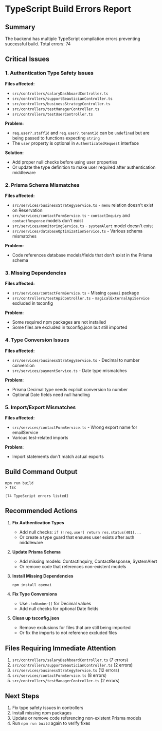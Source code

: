 # TypeScript Build Errors Report

## Summary
The backend has multiple TypeScript compilation errors preventing successful build. Total errors: 74

## Critical Issues

### 1. Authentication Type Safety Issues
**Files affected:**
- `src/controllers/salaryDashboardController.ts`
- `src/controllers/supportBeauticianController.ts`
- `src/controllers/businessStrategyController.ts`
- `src/controllers/testManagerController.ts`
- `src/controllers/testUserController.ts`

**Problem:** 
- `req.user?.staffId` and `req.user?.tenantId` can be `undefined` but are being passed to functions expecting `string`
- The `user` property is optional in `AuthenticatedRequest` interface

**Solution:**
- Add proper null checks before using user properties
- Or update the type definition to make user required after authentication middleware

### 2. Prisma Schema Mismatches
**Files affected:**
- `src/services/businessStrategyService.ts` - `menu` relation doesn't exist on Reservation
- `src/services/contactFormService.ts` - `contactInquiry` and `contactResponse` models don't exist
- `src/services/monitoringService.ts` - `systemAlert` model doesn't exist
- `src/services/databaseOptimizationService.ts` - Various schema mismatches

**Problem:**
- Code references database models/fields that don't exist in the Prisma schema

### 3. Missing Dependencies
**Files affected:**
- `src/services/contactFormService.ts` - Missing `openai` package
- `src/controllers/testApiController.ts` - `magicalExternalApiService` excluded in tsconfig

**Problem:**
- Some required npm packages are not installed
- Some files are excluded in tsconfig.json but still imported

### 4. Type Conversion Issues
**Files affected:**
- `src/services/businessStrategyService.ts` - Decimal to number conversion
- `src/services/paymentService.ts` - Date type mismatches

**Problem:**
- Prisma Decimal type needs explicit conversion to number
- Optional Date fields need null handling

### 5. Import/Export Mismatches
**Files affected:**
- `src/services/contactFormService.ts` - Wrong export name for emailService
- Various test-related imports

**Problem:**
- Import statements don't match actual exports

## Build Command Output
```
npm run build
> tsc

[74 TypeScript errors listed]
```

## Recommended Actions

1. **Fix Authentication Types**
   - Add null checks: `if (!req.user) return res.status(401)...`
   - Or create a type guard that ensures user exists after auth middleware

2. **Update Prisma Schema**
   - Add missing models: ContactInquiry, ContactResponse, SystemAlert
   - Or remove code that references non-existent models

3. **Install Missing Dependencies**
   ```bash
   npm install openai
   ```

4. **Fix Type Conversions**
   - Use `.toNumber()` for Decimal values
   - Add null checks for optional Date fields

5. **Clean up tsconfig.json**
   - Remove exclusions for files that are still being imported
   - Or fix the imports to not reference excluded files

## Files Requiring Immediate Attention
1. `src/controllers/salaryDashboardController.ts` (7 errors)
2. `src/controllers/supportBeauticianController.ts` (2 errors)
3. `src/services/businessStrategyService.ts` (12 errors)
4. `src/services/contactFormService.ts` (8 errors)
5. `src/controllers/testManagerController.ts` (2 errors)

## Next Steps
1. Fix type safety issues in controllers
2. Install missing npm packages
3. Update or remove code referencing non-existent Prisma models
4. Run `npm run build` again to verify fixes